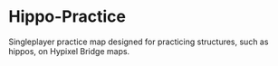 # Hippo-Practice
Singleplayer practice map designed for practicing structures, such as hippos, on Hypixel Bridge maps.
